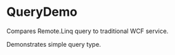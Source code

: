 # QueryDemo

Compares Remote.Linq query to traditional WCF service. 

Demonstrates simple query type.